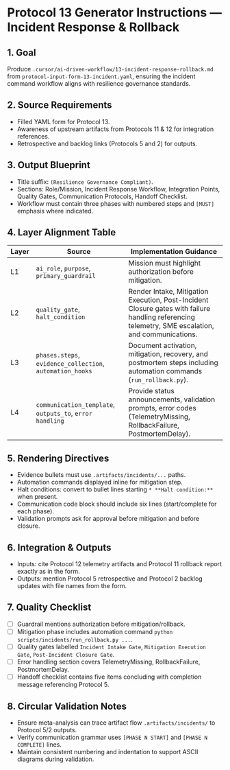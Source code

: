 # Protocol 13 Generator Instructions — Incident Response & Rollback

## 1. Goal
Produce `.cursor/ai-driven-workflow/13-incident-response-rollback.md` from `protocol-input-form-13-incident.yaml`, ensuring the incident command workflow aligns with resilience governance standards.

## 2. Source Requirements
- Filled YAML form for Protocol 13.
- Awareness of upstream artifacts from Protocols 11 & 12 for integration references.
- Retrospective and backlog links (Protocols 5 and 2) for outputs.

## 3. Output Blueprint
- Title suffix: `(Resilience Governance Compliant)`.
- Sections: Role/Mission, Incident Response Workflow, Integration Points, Quality Gates, Communication Protocols, Handoff Checklist.
- Workflow must contain three phases with numbered steps and `[MUST]` emphasis where indicated.

## 4. Layer Alignment Table
| Layer | Source | Implementation Guidance |
|-------|--------|-------------------------|
| L1 | `ai_role`, `purpose`, `primary_guardrail` | Mission must highlight authorization before mitigation. |
| L2 | `quality_gate`, `halt_condition` | Render Intake, Mitigation Execution, Post-Incident Closure gates with failure handling referencing telemetry, SME escalation, and communications. |
| L3 | `phases.steps`, `evidence_collection`, `automation_hooks` | Document activation, mitigation, recovery, and postmortem steps including automation commands (`run_rollback.py`). |
| L4 | `communication_template`, `outputs_to`, `error handling` | Provide status announcements, validation prompts, error codes (TelemetryMissing, RollbackFailure, PostmortemDelay). |

## 5. Rendering Directives
- Evidence bullets must use `.artifacts/incidents/...` paths.
- Automation commands displayed inline for mitigation step.
- Halt conditions: convert to bullet lines starting `* **Halt condition:**` when present.
- Communication code block should include six lines (start/complete for each phase).
- Validation prompts ask for approval before mitigation and before closure.

## 6. Integration & Outputs
- Inputs: cite Protocol 12 telemetry artifacts and Protocol 11 rollback report exactly as in the form.
- Outputs: mention Protocol 5 retrospective and Protocol 2 backlog updates with file names from the form.

## 7. Quality Checklist
- [ ] Guardrail mentions authorization before mitigation/rollback.
- [ ] Mitigation phase includes automation command `python scripts/incidents/run_rollback.py ...`.
- [ ] Quality gates labelled `Incident Intake Gate`, `Mitigation Execution Gate`, `Post-Incident Closure Gate`.
- [ ] Error handling section covers TelemetryMissing, RollbackFailure, PostmortemDelay.
- [ ] Handoff checklist contains five items concluding with completion message referencing Protocol 5.

## 8. Circular Validation Notes
- Ensure meta-analysis can trace artifact flow `.artifacts/incidents/` to Protocol 5/2 outputs.
- Verify communication grammar uses `[PHASE N START]` and `[PHASE N COMPLETE]` lines.
- Maintain consistent numbering and indentation to support ASCII diagrams during validation.
